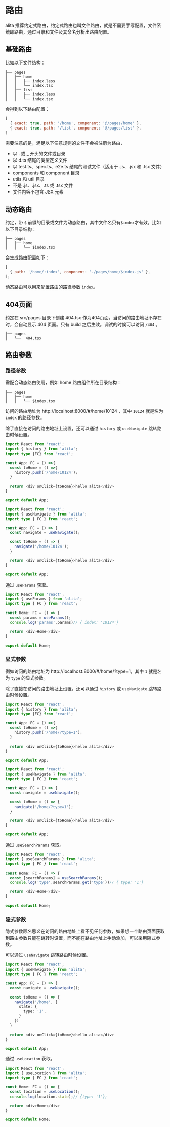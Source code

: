 # 路由

alita 推荐约定式路由，约定式路由也叫文件路由，就是不需要手写配置，文件系统即路由，通过目录和文件及其命名分析出路由配置。

## 基础路由

比如以下文件结构：

```
├── pages
│   ├── home
│   │   ├── index.less
│   │   └── index.tsx
│   ├── list
│   │   ├── index.less
│   │   └── index.tsx
```
会得到以下路由配置：

```js
[
  { exact: true, path: '/home', component: '@/pages/home' },
  { exact: true, path: '/list', component: '@/pages/list' },
]
```

需要注意的是，满足以下任意规则的文件不会被注册为路由，

* 以 . 或 _ 开头的文件或目录
* 以 d.ts 结尾的类型定义文件
* 以 test.ts、spec.ts、e2e.ts 结尾的测试文件（适用于 .js、.jsx 和 .tsx 文件）
* components 和 component 目录
* utils 和 util 目录
* 不是 .js、.jsx、.ts 或 .tsx 文件
* 文件内容不包含 JSX 元素

## 动态路由

约定，带 `$` 前缀的目录或文件为动态路由，其中文件名只有`$index`才有效。比如以下目录结构：

```
├── pages
│   ├── home
│   │   └── $index.tsx
```

会生成路由配置如下：

```js
[
  { path: '/home/:index', component: './pages/home/$index.js' },
];
```

动态路由可以用来配置路由的路径参数 `index`。


## 404页面

约定在 src/pages 目录下创建 404.tsx 作为404页面，当访问的路由地址不存在时，会自动显示 404 页面。只有 build 之后生效。调试的时候可以访问 `/404` 。

```
├── pages
│   └──  404.tsx
```

## 路由参数

### 路径参数

需配合动态路由使用，例如 home 路由组件所在目录结构：

```
├── pages
│   ├── home
│   │   └── $index.tsx
```
访问的路由地址为 http://localhost:8000/#/home/10124 ，其中 `10124`  就是名为 `index` 的路径参数。

除了直接在访问的路由地址上设置，还可以通过 `history` 或 `useNavigate` 跳转路由时候设置。

```ts
import React from 'react';
import { history } from 'alita';
import type {FC} from 'react';

const App: FC = () =>{
  const toHome = () =>{
    history.push('/home/10124');
  }

  return <div onClick={toHome}>hello alita</div>
}

export default App;
```

```ts
import React from 'react';
import { useNavigate } from 'alita';
import type { FC } from 'react';

const App: FC = () => {
  const navigate = useNavigate();

  const toHome = () => {
    navigate('/home/10124');
  }

  return <div onClick={toHome}>hello alita</div>
}

export default App;
```

通过 `useParams` 获取。

```ts
import React from 'react';
import { useParams } from 'alita';
import type { FC } from 'react';

const Home: FC = () => {
  const params = useParams();
  console.log('params',params)// { index: '10124'}

  return <div>Home</div>
}

export default Home;
```

### 显式参数

例如访问的路由地址为 http://localhost:8000/#/home/?type=1，其中 `1` 就是名为 `type` 的显式参数。

除了直接在访问的路由地址上设置，还可以通过 `history` 或 `useNavigate` 跳转路由时候设置。

```ts
import React from 'react';
import { history } from 'alita';
import type {FC} from 'react';

const App: FC = () =>{
  const toHome = () =>{
    history.push('/home/?type=1');
  }

  return <div onClick={toHome}>hello alita</div>
}

export default App;
```

```ts
import React from 'react';
import { useNavigate } from 'alita';
import type { FC } from 'react';

const App: FC = () => {
  const navigate = useNavigate();

  const toHome = () => {
    navigate('/home/?type=1');
  }

  return <div onClick={toHome}>hello alita</div>
}

export default App;
```

通过 `useSearchParams` 获取。

```ts
import React from 'react';
import { useSearchParams } from 'alita';
import type { FC } from 'react';

const Home: FC = () => {
  const [searchParams] = useSearchParams();
  console.log('type',searchParams.get('type'))// { type: '1'}

  return <div>Home</div>
}

export default Home;
```

### 隐式参数

隐式参数顾名思义在访问的路由地址上看不见任何参数，如果想一个路由页面获取到路由参数只能在跳转时设置，而不能在路由地址上手动添加，可以采用隐式参数。

可以通过 `useNavigate` 跳转路由时候设置。

```ts
import React from 'react';
import { useNavigate } from 'alita';
import type { FC } from 'react';

const App: FC = () => {
  const navigate = useNavigate();

  const toHome = () => {
    navigate('/home', {
      state: {
        type: '1',
      }
    })
  }

  return <div onClick={toHome}>hello alita</div>
}

export default App;
```

通过 `useLocation` 获取。

```ts
import React from 'react';
import { useLocation } from 'alita';
import type { FC } from 'react';

const Home: FC = () => {
  const location = useLocation();
  console.log(location.state);// {type: '1'};

  return <div>Home</div>
}

export default Home;
```
